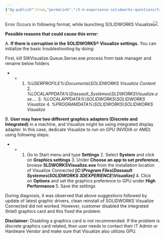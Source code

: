 ```yaml
---
{"dg-publish":true,"permalink":"/3-d-experience-solidworks-questions/troubleshooting-the-error-message-solidworks-visualize-has-encountered-an-error-when-launching-visualize-connected/","tags":["Troubleshooting","Visualize"]}
---
```


Error Occurs in following format, while launching SOLIDWORKS Visualize![](https://blog-assets.solidworks.com/uploads/sites/4/1-153-615x277.png)

**Possible reasons that could cause this error:**

A. **If there is corruption in the SOLIDWORKS® Visualize settings.** You can initialize the basic troubleshooting by doing:

First, kill SWVisualize.Queue.Server.exe process from task manager and rename below folders

- - 1. _%USERPROFILE%\Documents\SOLIDWORKS Visualize Content_
        2. _%LOCALAPPDATA%\Dassault_Systèmes\SLDWORKSVisualize.exe…._
        3. _%LOCALAPPDATA%\SOLIDWORKS\SOLIDWORKS Visualize <version>_
        4. _%PROGRAMDATA%\SOLIDWORKS\SOLIDWORKS Visualize <version>_

B. **User may have two different graphics adapters (Discrete and Integrated)** in a machine, and Visualize might be using integrated display adapter. In this case, dedicate Visualize to run on GPU (NVIDIA or AMD) using following steps:

- - 1. Go to Start menu and type **Settings**
        2. Select **System** and click on **Graphics settings**
        3. Under **Choose an app to set preference**, browse **SLDWORKSVisualize.exe** from the installation location of Visualize Connected **[**_**C:\Program Files\Dassault Systemes\SOLIDWORKS 3DEXPERIENCE\Visualize]**_
        4. Click on **Options** and set the graphics preference to GPU under **High Performance**
        5. Save the settings

During diagnosis, it was observed that above suggestions followed by update of latest graphic drivers, clean reinstall of SOLIDWORKS Visualize Connected did not worked. However, customer disabled the integrated (Intel) graphics card and this fixed the problem.

**Disclaimer:** Disabling a graphics card is not recommended. If the problem is discrete graphics card related, then user needs to contact their IT Admin or Hardware Vendor and make sure that Visualize also utilizes GPU.